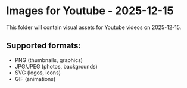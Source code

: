 # Images for Youtube - 2025-12-15

This folder will contain visual assets for Youtube videos on 2025-12-15.

## Supported formats:
- PNG (thumbnails, graphics)
- JPG/JPEG (photos, backgrounds)
- SVG (logos, icons)
- GIF (animations)
